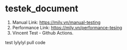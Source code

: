 # testek_document

1. Manual Link:  https://mily.vn/manual-testing
2. Performance Link: https://mily.vn/performance-tesing
3.  Vincent Test  - Github Actions.


test lylylyl 
pull code 
